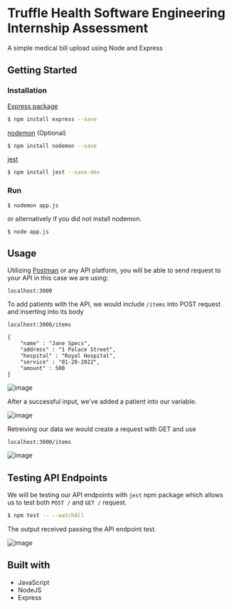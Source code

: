 # Truffle Health Software Engineering Internship Assessment
A simple medical bill upload using Node and Express

## Getting Started
### Installation

[Express package](https://www.npmjs.com/package/express)
```sh
$ npm install express --save
```
[nodemon](https://www.npmjs.com/package/nodemon) (Optional)
```sh
$ npm install nodemon --save
```
[jest](https://www.npmjs.com/package/jest)
```sh
$ npm install jest --save-dev
```

### Run
```
$ nodemon app.js
```
or alternatively if you did not install nodemon.
```
$ node app.js
```

## Usage
Utilizing [Postman](https://www.postman.com/) or any API platform, you will be able to send request to your API in this case we are using:
```
localhost:3000
```

To add patients with the API, we would include `/items` into POST request and inserting into its body
```
localhost:3000/items
```
```
{
    "name" : "Jane Specs",
    "address" : "1 Palace Street",
    "hospital" : "Royal Hospital",
    "service" : "01-20-2022",
    "amount" : 500
}
```


![image](https://user-images.githubusercontent.com/79166987/218017157-0584540a-9970-4a66-883c-8e450667565e.png)


After a successful input, we've added a patient into our variable.

![image](https://user-images.githubusercontent.com/79166987/218016671-9c6200f2-3244-4388-b9d6-c4e360976580.png)

Retreiving our data we would create a request with GET and use 
```
localhost:3000/items
```
![image](https://user-images.githubusercontent.com/79166987/218016843-2837dc90-07de-4af6-915f-a051925ca9ba.png)

## Testing API Endpoints

We will be testing our API endpoints with `jest` npm package which allows us to test both `POST /` and `GET /` request.

```sh
$ npm test -- --watchAll
```

The output received passing the API endpoint test.

![image](https://user-images.githubusercontent.com/79166987/218169698-b7af91c3-6d1a-4b12-9d6e-124b119ae034.png)


## Built with
- JavaScript
- NodeJS
- Express
